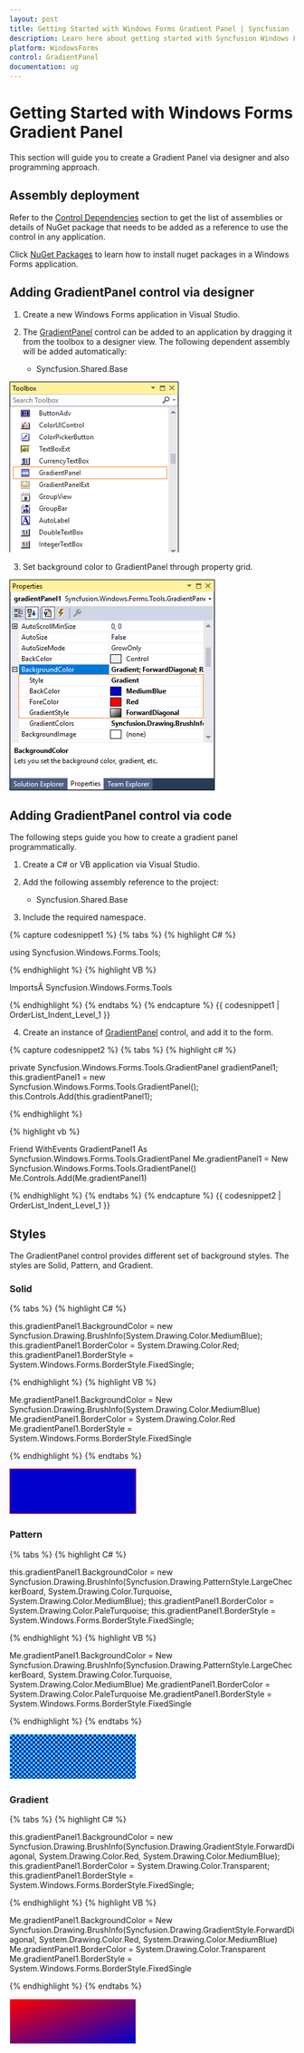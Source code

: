 ```yaml
---
layout: post
title: Getting Started with Windows Forms Gradient Panel | Syncfusion
description: Learn here about getting started with Syncfusion Windows Forms Gradient Panel control, its elements, and more details.
platform: WindowsForms
control: GradientPanel
documentation: ug
---
```


# Getting Started with Windows Forms Gradient Panel

This section will guide you to create a Gradient Panel via designer and also programming approach.

## Assembly deployment

Refer to the [Control Dependencies](https://help.syncfusion.com/windowsforms/control-dependencies#gradientpanel) section to get the list of assemblies or details of NuGet package that needs to be added as a reference to use the control in any application.

Click [NuGet Packages](https://help.syncfusion.com/windowsforms/installation/install-nuget-packages) to learn how to install nuget packages in a Windows Forms application.

## Adding GradientPanel control  via designer

1. Create a new Windows Forms application in Visual Studio. 

2. The [GradientPanel](https://help.syncfusion.com/cr/windowsforms/Syncfusion.Windows.Forms.Tools.GradientPanel.html) control can be added to an application by dragging it from the toolbox to a designer view. The following dependent assembly will be added automatically:

    * Syncfusion.Shared.Base

![Windows Forms GradientPanel drag and drop from toolbox](gradientpanel-images/windowsforms-gradientpanel_toolbox.png)

3. Set background color to GradientPanel through property grid.

![Windows Forms GradientPanel shows changing background style](gradientpanel-images/windowsforms-gradientpanel_style.png) 

## Adding GradientPanel control via code

The following steps guide you how to create a gradient panel programmatically.

1. Create a C# or VB application via Visual Studio.

2. Add the following assembly reference to the project:

    * Syncfusion.Shared.Base

3. Include the required namespace.

{% capture codesnippet1 %}
{% tabs %}
{% highlight C# %}
  
using Syncfusion.Windows.Forms.Tools;

{% endhighlight %}
{% highlight VB %}

ImportsÂ Syncfusion.Windows.Forms.Tools

{% endhighlight %}
{% endtabs %}
{% endcapture %}
{{ codesnippet1 | OrderList_Indent_Level_1 }} 

4. Create an instance of [GradientPanel](https://help.syncfusion.com/cr/windowsforms/Syncfusion.Windows.Forms.Tools.GradientPanel.html) control, and add it to the form.

{% capture codesnippet2 %}
{% tabs %}
{% highlight c# %}

private Syncfusion.Windows.Forms.Tools.GradientPanel gradientPanel1;
this.gradientPanel1 = new Syncfusion.Windows.Forms.Tools.GradientPanel();
this.Controls.Add(this.gradientPanel1);

{% endhighlight %}

{% highlight vb %}

Friend WithEvents GradientPanel1 As Syncfusion.Windows.Forms.Tools.GradientPanel
Me.gradientPanel1 = New Syncfusion.Windows.Forms.Tools.GradientPanel()
Me.Controls.Add(Me.gradientPanel1)

{% endhighlight %}
{% endtabs %}
{% endcapture %}
{{ codesnippet2 | OrderList_Indent_Level_1 }} 

## Styles

The GradientPanel control provides different set of background styles. The styles are Solid, Pattern, and Gradient.

### Solid

{% tabs %}
{% highlight C# %}

this.gradientPanel1.BackgroundColor = new Syncfusion.Drawing.BrushInfo(System.Drawing.Color.MediumBlue);
this.gradientPanel1.BorderColor = System.Drawing.Color.Red;
this.gradientPanel1.BorderStyle = System.Windows.Forms.BorderStyle.FixedSingle;

{% endhighlight %}
{% highlight VB %}

Me.gradientPanel1.BackgroundColor = New Syncfusion.Drawing.BrushInfo(System.Drawing.Color.MediumBlue)
Me.gradientPanel1.BorderColor = System.Drawing.Color.Red
Me.gradientPanel1.BorderStyle = System.Windows.Forms.BorderStyle.FixedSingle

{% endhighlight %}
{% endtabs %}

![Windows Forms GradientPanel shows solid style of background](gradientpanel-images/windowsforms-gradientpanel_solid.png)

### Pattern

{% tabs %}
{% highlight C# %}

this.gradientPanel1.BackgroundColor = new Syncfusion.Drawing.BrushInfo(Syncfusion.Drawing.PatternStyle.LargeCheckerBoard, System.Drawing.Color.Turquoise, System.Drawing.Color.MediumBlue);
this.gradientPanel1.BorderColor = System.Drawing.Color.PaleTurquoise;
this.gradientPanel1.BorderStyle = System.Windows.Forms.BorderStyle.FixedSingle;

{% endhighlight %}
{% highlight VB %}

Me.gradientPanel1.BackgroundColor = New Syncfusion.Drawing.BrushInfo(Syncfusion.Drawing.PatternStyle.LargeCheckerBoard, System.Drawing.Color.Turquoise, System.Drawing.Color.MediumBlue)
Me.gradientPanel1.BorderColor = System.Drawing.Color.PaleTurquoise
Me.gradientPanel1.BorderStyle = System.Windows.Forms.BorderStyle.FixedSingle

{% endhighlight %}
{% endtabs %}

![Windows Forms GradientPanel shows pattern style of background](gradientpanel-images/windowsforms-gradientpanel_pattern.png)

### Gradient

{% tabs %}
{% highlight C# %}

this.gradientPanel1.BackgroundColor = new Syncfusion.Drawing.BrushInfo(Syncfusion.Drawing.GradientStyle.ForwardDiagonal, System.Drawing.Color.Red, System.Drawing.Color.MediumBlue);
this.gradientPanel1.BorderColor = System.Drawing.Color.Transparent;
this.gradientPanel1.BorderStyle = System.Windows.Forms.BorderStyle.FixedSingle;

{% endhighlight %}
{% highlight VB %}

Me.gradientPanel1.BackgroundColor = New Syncfusion.Drawing.BrushInfo(Syncfusion.Drawing.GradientStyle.ForwardDiagonal, System.Drawing.Color.Red, System.Drawing.Color.MediumBlue)
Me.gradientPanel1.BorderColor = System.Drawing.Color.Transparent
Me.gradientPanel1.BorderStyle = System.Windows.Forms.BorderStyle.FixedSingle

{% endhighlight %}
{% endtabs %}

![Windows Forms GradientPanel shows gradient style of background](gradientpanel-images/windowsforms-gradientpanel_gradient.png)
